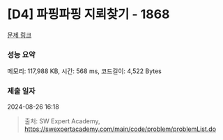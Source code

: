 # [D4] 파핑파핑 지뢰찾기 - 1868 

[문제 링크](https://swexpertacademy.com/main/code/problem/problemDetail.do?contestProbId=AV5LwsHaD1MDFAXc) 

### 성능 요약

메모리: 117,988 KB, 시간: 568 ms, 코드길이: 4,522 Bytes

### 제출 일자

2024-08-26 16:18



> 출처: SW Expert Academy, https://swexpertacademy.com/main/code/problem/problemList.do
